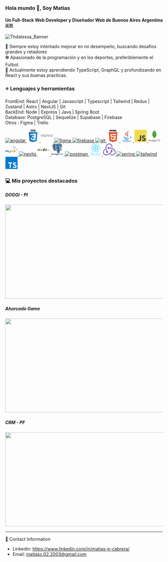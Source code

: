 ### Hola mundo 👋,  Soy Matias
#### Un Full-Stack Web Developer  y Diseñador Web de Buenos Aires Argentina 🇦🇷
<img src='https://camo.githubusercontent.com/2309797487e5e969659a3b545c96151807b04120a9cc2985f632ec94ba00c9f3/68747470733a2f2f6d656469612e67697068792e636f6d2f6d656469612f53576f536b4e36447854737a71494b4571762f67697068792e676966' alt='Thdalessa_Banner' >

🔌 Siempre estoy intentado mejorar en mi desempeño, buscando desafios grandes y retadores <br>
⚽ Apasionado de la programación y en los deportes, preferiblemente el Futbol.  <br>
🌱 Actualmente estoy aprendiendo TypeScript, GraphQL y profundizando en React y sus buenas practicas. <br>


<h3 align="left"> ⭐ Lenguajes y herramientas </h3>
<p>
  FrontEnd: React | Angular | Javascript | Typescript | Tailwind | Redux | Zustand | Astro | NextJS | Git <br>
  BackEnd: Node | Express | Java | Spring Boot <br>
  Database: PostgreSQL | Sequelize | Supabase | Firebase <br>
  Otros : Figma | Trello
</p>
<p align="left"> <a href="https://angular.io" target="_blank" rel="noreferrer"> <img src="https://angular.io/assets/images/logos/angular/angular.svg" alt="angular" width="40" height="40"/> </a> <a href="https://www.w3schools.com/css/" target="_blank" rel="noreferrer"> <img src="https://raw.githubusercontent.com/devicons/devicon/master/icons/css3/css3-original-wordmark.svg" alt="css3" width="40" height="40"/> </a> <a href="https://expressjs.com" target="_blank" rel="noreferrer"> <img src="https://raw.githubusercontent.com/devicons/devicon/master/icons/express/express-original-wordmark.svg" alt="express" width="40" height="40"/> </a> <a href="https://www.figma.com/" target="_blank" rel="noreferrer"> <img src="https://www.vectorlogo.zone/logos/figma/figma-icon.svg" alt="figma" width="40" height="40"/> </a> <a href="https://firebase.google.com/" target="_blank" rel="noreferrer"> <img src="https://www.vectorlogo.zone/logos/firebase/firebase-icon.svg" alt="firebase" width="40" height="40"/> </a> <a href="https://git-scm.com/" target="_blank" rel="noreferrer"> <img src="https://www.vectorlogo.zone/logos/git-scm/git-scm-icon.svg" alt="git" width="40" height="40"/> </a> <a href="https://www.w3.org/html/" target="_blank" rel="noreferrer"> <img src="https://raw.githubusercontent.com/devicons/devicon/master/icons/html5/html5-original-wordmark.svg" alt="html5" width="40" height="40"/> </a> <a href="https://www.java.com" target="_blank" rel="noreferrer"> <img src="https://raw.githubusercontent.com/devicons/devicon/master/icons/java/java-original.svg" alt="java" width="40" height="40"/> </a> <a href="https://developer.mozilla.org/en-US/docs/Web/JavaScript" target="_blank" rel="noreferrer"> <img src="https://raw.githubusercontent.com/devicons/devicon/master/icons/javascript/javascript-original.svg" alt="javascript" width="40" height="40"/> </a> <a href="https://www.mongodb.com/" target="_blank" rel="noreferrer"> <img src="https://raw.githubusercontent.com/devicons/devicon/master/icons/mongodb/mongodb-original-wordmark.svg" alt="mongodb" width="40" height="40"/> </a> <a href="https://www.mysql.com/" target="_blank" rel="noreferrer"> <img src="https://raw.githubusercontent.com/devicons/devicon/master/icons/mysql/mysql-original-wordmark.svg" alt="mysql" width="40" height="40"/> </a> <a href="https://nextjs.org/" target="_blank" rel="noreferrer"> <img src="https://cdn.worldvectorlogo.com/logos/nextjs-2.svg" alt="nextjs" width="40" height="40"/> </a> <a href="https://nodejs.org" target="_blank" rel="noreferrer"> <img src="https://raw.githubusercontent.com/devicons/devicon/master/icons/nodejs/nodejs-original-wordmark.svg" alt="nodejs" width="40" height="40"/> </a> <a href="https://www.postgresql.org" target="_blank" rel="noreferrer"> <img src="https://raw.githubusercontent.com/devicons/devicon/master/icons/postgresql/postgresql-original-wordmark.svg" alt="postgresql" width="40" height="40"/> </a> <a href="https://postman.com" target="_blank" rel="noreferrer"> <img src="https://www.vectorlogo.zone/logos/getpostman/getpostman-icon.svg" alt="postman" width="40" height="40"/> </a> <a href="https://reactjs.org/" target="_blank" rel="noreferrer"> <img src="https://raw.githubusercontent.com/devicons/devicon/master/icons/react/react-original-wordmark.svg" alt="react" width="40" height="40"/> </a> <a href="https://redux.js.org" target="_blank" rel="noreferrer"> <img src="https://raw.githubusercontent.com/devicons/devicon/master/icons/redux/redux-original.svg" alt="redux" width="40" height="40"/> </a> <a href="https://spring.io/" target="_blank" rel="noreferrer"> <img src="https://www.vectorlogo.zone/logos/springio/springio-icon.svg" alt="spring" width="40" height="40"/> </a> <a href="https://tailwindcss.com/" target="_blank" rel="noreferrer"> <img src="https://www.vectorlogo.zone/logos/tailwindcss/tailwindcss-icon.svg" alt="tailwind" width="40" height="40"/> </a> <a href="https://www.typescriptlang.org/" target="_blank" rel="noreferrer"> <img src="https://raw.githubusercontent.com/devicons/devicon/master/icons/typescript/typescript-original.svg" alt="typescript" width="40" height="40"/> </a> </p>

<h3 align="left"> 💻 Mis proyectos destacados</h3>
 <h5>DOGGI - PI</h5>
 <a href="https://matias-d.github.io/dogs-client/" target="_blank" rel="noreferrer"><img src="https://i.postimg.cc/sXTC7HMX/Screenshot-1.png" width="580" height="300"/></a>
 <h5>Ahorcado Game</h5>
 <a href="https://matias-d.github.io/dogs-client/" target="_blank" rel="noreferrer"><img      src="https://camo.githubusercontent.com/53c10a89c60a8d988dd55b3bf6d0d4e285a504bb4898131d2d9bdca106da500a/68747470733a2f2f692e706f7374696d672e63632f464b71676b5836342f4d656469756d2d53637265656e2d31333630783736382e706e67" width="580" height="300"/></a>
 <h5>CRM - PF</h5>
 <a href="https://matias-d.github.io/dogs-client/" target="_blank" rel="noreferrer"><img src="https://i.postimg.cc/MKvtW3xD/dashboard.png" width="580" height="300"/></a>
 
 ---------------------

📲 Contact Information <br>
 - Linkedin: https://www.linkedin.com/in/matias-e-cabrera/ <br>
 - Email: matiasc.02.2003@gmail.com


